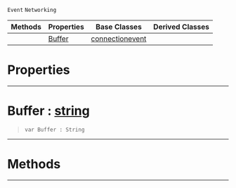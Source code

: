  `Event` `Networking`



|Methods|Properties|Base Classes|Derived Classes|
|---|---|---|---|
| |[ Buffer](https://github.com/PlasmaEngine/PlasmaDocs/tree/master/docs/C%2B%2B/code_reference/class_reference/receiveddataevent.markdown#buffer-plasma-engine-docum)|[connectionevent](https://github.com/PlasmaEngine/PlasmaDocs/tree/master/docs/C%2B%2B/code_reference/class_reference/connectionevent.markdown)| |


 #  Properties


---  
 #  Buffer : [string](https://github.com/PlasmaEngine/PlasmaDocs/tree/master/docs/C%2B%2B/code_reference/lightning_base_types/string.markdown)

> 
> ``` lang=cpp, name=Lightning
> var Buffer : String


---  
 #  Methods


---  
 

 